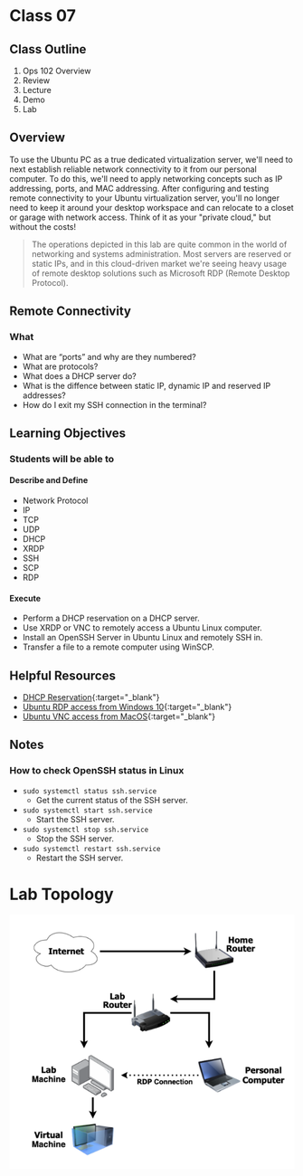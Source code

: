 # Class 07

## Class Outline

1. Ops 102 Overview
1. Review
1. Lecture
1. Demo
1. Lab 

## Overview

To use the Ubuntu PC as a true dedicated virtualization server, we'll need to next establish reliable network connectivity to it from our personal computer. To do this, we'll need to apply networking concepts such as IP addressing, ports, and MAC addressing. After configuring and testing remote connectivity to your Ubuntu virtualization server, you'll no longer need to keep it around your desktop workspace and can relocate to a closet or garage with network access. Think of it as your "private cloud," but without the costs!

> The operations depicted in this lab are quite common in the world of networking and systems administration. Most servers are reserved or static IPs, and in this cloud-driven market we're seeing heavy usage of remote desktop solutions such as Microsoft RDP (Remote Desktop Protocol).

<!-- ## How does this topic fit?

**Where we've been**:
In the previous class ...

**What are we focusing on today**:
Today, we'll be doing ...

**Where we're headed**:
Next class will focus on .. -->

## Remote Connectivity 

<!-- ### Why
- This topic is important because ...
- What problems are we facing that this concept will solve... -->

### What
- What are “ports” and why are they numbered?
- What are protocols?
- What does a DHCP server do?
- What is the diffence between static IP, dynamic IP and reserved IP addresses?
- How do I exit my SSH connection in the terminal?

<!-- ### How
- What does the code we need to write have to do to solve these problems?
- What are some of the major concepts we have to tackle
- Briefly describe the type of work students will be seeing in demo and performing in lab -->

<!-- ### Experimentation and Discovery Ideas
  - Provide some ideas here for how the instructor can be interactive with the students
  - Can this be built using the Socratic method?
  - Can we use breakout or small group sessions -->

## Learning Objectives

### Students will be able to

#### Describe and Define

- Network Protocol
- IP
- TCP 
- UDP
- DHCP
- XRDP
- SSH
- SCP
- RDP

#### Execute

- Perform a DHCP reservation on a DHCP server.
- Use XRDP or VNC to remotely access a Ubuntu Linux computer.
- Install an OpenSSH Server in Ubuntu Linux and remotely SSH in.
- Transfer a file to a remote computer using WinSCP.

## Helpful Resources

- [DHCP Reservation](https://homenetworkadmin.com/dhcp-reservation/){:target="_blank"} 
- [Ubuntu RDP access from Windows 10](https://linuxconfig.org/ubuntu-20-04-remote-desktop-access-from-windows-10){:target="_blank"} 
- [Ubuntu VNC access from MacOS](https://www.digitalocean.com/community/tutorials/how-to-install-and-configure-vnc-on-ubuntu-20-04){:target="_blank"} 

## Notes

### How to check OpenSSH status in Linux
- `sudo systemctl status ssh.service`
  - Get the current status of the SSH server.
- `sudo systemctl start ssh.service`
  - Start the SSH server.
- `sudo systemctl stop ssh.service`
  - Stop the SSH server.
- `sudo systemctl restart ssh.service`
  - Restart the SSH server.

# Lab Topology

![Lab 07 Topology](./assets/lab07-topology.png)